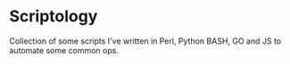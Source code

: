 # Scriptology
Collection of some scripts I've written in Perl, Python BASH, GO and JS to automate some common ops.
